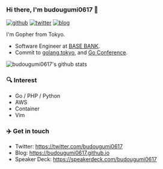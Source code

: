 ### Hi there, I'm budougumi0617 👋

[![github](https://img.shields.io/github/followers/budougumi0617?label=Follow%20%40budougumi0617&style=social)](https://github.com/budougumi0617)
[![twitter](https://img.shields.io/twitter/follow/budougumi0617?style=social)](https://twitter.com/budougumi0617)
[![blog](https://img.shields.io/badge/blog-budougumi0617.github.io-B39DDB?style=flat-square)](https://budougumi0617.github.io/)


I'm Gopher from Tokyo.

- Software Engineer at [BASE BANK](https://basebank.jp/).
- Commit to [golang.tokyo](https://golangtokyo.github.io/), and [Go Conference](https://gocon.jp/).



![budougumi0617's github stats](https://github-readme-stats.vercel.app/api?username=budougumi0617&show_icons=true&theme=cobalt)

### 🔍 Interest

* Go / PHP / Python
* AWS
* Container
* Vim

### ✈️ Get in touch

* Twitter: https://twitter.com/budougumi0617
* Blog: https://budougumi0617.github.io
* Speaker Deck: https://speakerdeck.com/budougumi0617


<!--
**budougumi0617/budougumi0617** is a ✨ _special_ ✨ repository because its `README.md` (this file) appears on your GitHub profile.

Here are some ideas to get you started:

- 🔭 I’m currently working on ...
- 🌱 I’m currently learning ...
- 👯 I’m looking to collaborate on ...
- 🤔 I’m looking for help with ...
- 💬 Ask me about ...
- 📫 How to reach me: ...
- 😄 Pronouns: ...
- ⚡ Fun fact: ...
-->
